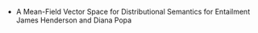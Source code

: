 - A Mean-Field Vector Space for Distributional Semantics for Entailment
  James Henderson and Diana Popa
